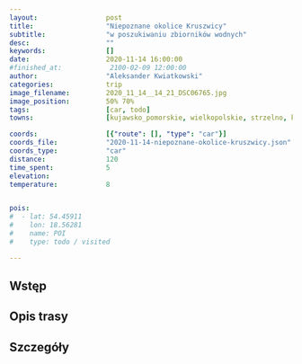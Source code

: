 ```yaml
---
layout:                 post
title:                  "Niepoznane okolice Kruszwicy"
subtitle:               "w poszukiwaniu zbiorników wodnych"
desc:                   ""
keywords:               []
date:                   2020-11-14 16:00:00
#finished_at:            2100-02-09 12:00:00
author:                 "Aleksander Kwiatkowski"
categories:             trip
image_filename:         2020_11_14__14_21_DSC06765.jpg
image_position:         50% 70%
tags:                   [car, todo]
towns:                  [kujawsko_pomorskie, wielkopolskie, strzelno, kruszwica, piotrkow_kujawski, byton, topolka (topółka), wierzbinek, skulsk]

coords:                 [{"route": [], "type": "car"}]
coords_file:            "2020-11-14-niepoznane-okolice-kruszwicy.json"
coords_type:            "car"
distance:               120
time_spent:             5
elevation:              
temperature:            8


pois:
#  - lat: 54.45911
#    lon: 18.56281
#    name: POI
#    type: todo / visited

---
```



## Wstęp

## Opis trasy

## Szczegóły
